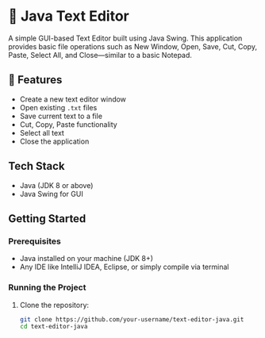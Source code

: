 # 📝 Java Text Editor

A simple GUI-based Text Editor built using Java Swing. This application provides basic file operations such as New Window, Open, Save, Cut, Copy, Paste, Select All, and Close—similar to a basic Notepad.

## 📌 Features

-  Create a new text editor window  
-  Open existing `.txt` files  
-  Save current text to a file  
-  Cut, Copy, Paste functionality  
-  Select all text  
-  Close the application  

##  Tech Stack

- Java (JDK 8 or above)
- Java Swing for GUI

##  Getting Started

### Prerequisites

- Java installed on your machine (JDK 8+)
- Any IDE like IntelliJ IDEA, Eclipse, or simply compile via terminal

### Running the Project

1. Clone the repository:

   ```bash
   git clone https://github.com/your-username/text-editor-java.git
   cd text-editor-java
